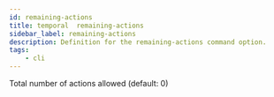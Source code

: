 ```yaml
---
id: remaining-actions
title: temporal  remaining-actions
sidebar_label: remaining-actions
description: Definition for the remaining-actions command option.
tags:
	- cli
---
```


 Total number of actions allowed (default: 0)
